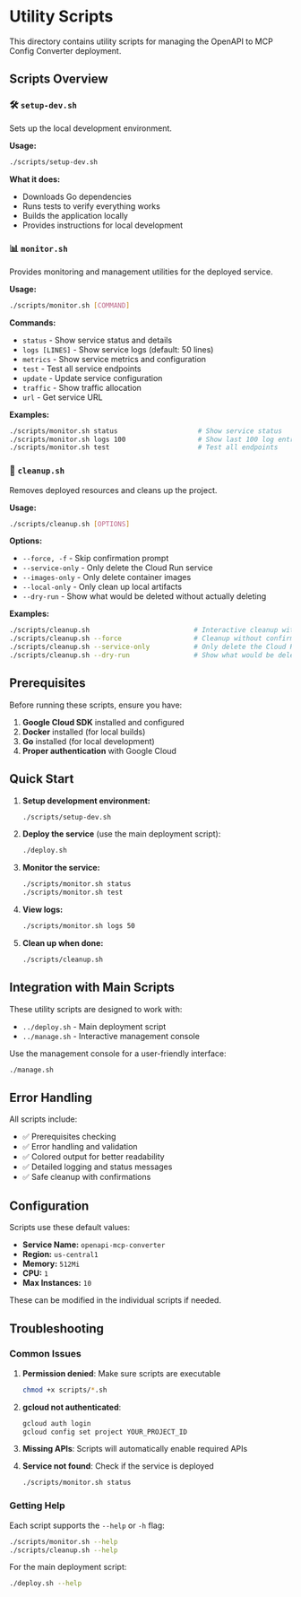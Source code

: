 # Utility Scripts

This directory contains utility scripts for managing the OpenAPI to MCP Config Converter deployment.

## Scripts Overview

### 🛠️ `setup-dev.sh`
Sets up the local development environment.

**Usage:**
```bash
./scripts/setup-dev.sh
```

**What it does:**
- Downloads Go dependencies
- Runs tests to verify everything works
- Builds the application locally
- Provides instructions for local development

### 📊 `monitor.sh`
Provides monitoring and management utilities for the deployed service.

**Usage:**
```bash
./scripts/monitor.sh [COMMAND]
```

**Commands:**
- `status` - Show service status and details
- `logs [LINES]` - Show service logs (default: 50 lines)
- `metrics` - Show service metrics and configuration
- `test` - Test all service endpoints
- `update` - Update service configuration
- `traffic` - Show traffic allocation
- `url` - Get service URL

**Examples:**
```bash
./scripts/monitor.sh status                    # Show service status
./scripts/monitor.sh logs 100                  # Show last 100 log entries
./scripts/monitor.sh test                      # Test all endpoints
```

### 🧹 `cleanup.sh`
Removes deployed resources and cleans up the project.

**Usage:**
```bash
./scripts/cleanup.sh [OPTIONS]
```

**Options:**
- `--force, -f` - Skip confirmation prompt
- `--service-only` - Only delete the Cloud Run service
- `--images-only` - Only delete container images
- `--local-only` - Only clean up local artifacts
- `--dry-run` - Show what would be deleted without actually deleting

**Examples:**
```bash
./scripts/cleanup.sh                          # Interactive cleanup with confirmation
./scripts/cleanup.sh --force                  # Cleanup without confirmation
./scripts/cleanup.sh --service-only           # Only delete the Cloud Run service
./scripts/cleanup.sh --dry-run                # Show what would be deleted
```

## Prerequisites

Before running these scripts, ensure you have:

1. **Google Cloud SDK** installed and configured
2. **Docker** installed (for local builds)
3. **Go** installed (for local development)
4. **Proper authentication** with Google Cloud

## Quick Start

1. **Setup development environment:**
   ```bash
   ./scripts/setup-dev.sh
   ```

2. **Deploy the service** (use the main deployment script):
   ```bash
   ./deploy.sh
   ```

3. **Monitor the service:**
   ```bash
   ./scripts/monitor.sh status
   ./scripts/monitor.sh test
   ```

4. **View logs:**
   ```bash
   ./scripts/monitor.sh logs 50
   ```

5. **Clean up when done:**
   ```bash
   ./scripts/cleanup.sh
   ```

## Integration with Main Scripts

These utility scripts are designed to work with:
- `../deploy.sh` - Main deployment script
- `../manage.sh` - Interactive management console

Use the management console for a user-friendly interface:
```bash
./manage.sh
```

## Error Handling

All scripts include:
- ✅ Prerequisites checking
- ✅ Error handling and validation
- ✅ Colored output for better readability
- ✅ Detailed logging and status messages
- ✅ Safe cleanup with confirmations

## Configuration

Scripts use these default values:
- **Service Name:** `openapi-mcp-converter`
- **Region:** `us-central1`
- **Memory:** `512Mi`
- **CPU:** `1`
- **Max Instances:** `10`

These can be modified in the individual scripts if needed.

## Troubleshooting

### Common Issues

1. **Permission denied**: Make sure scripts are executable
   ```bash
   chmod +x scripts/*.sh
   ```

2. **gcloud not authenticated**: 
   ```bash
   gcloud auth login
   gcloud config set project YOUR_PROJECT_ID
   ```

3. **Missing APIs**: Scripts will automatically enable required APIs

4. **Service not found**: Check if the service is deployed
   ```bash
   ./scripts/monitor.sh status
   ```

### Getting Help

Each script supports the `--help` or `-h` flag:
```bash
./scripts/monitor.sh --help
./scripts/cleanup.sh --help
```

For the main deployment script:
```bash
./deploy.sh --help
``` 